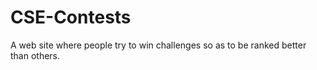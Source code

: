 # CSE-Contests
A web site where people try to win challenges so as to be ranked better than others.
